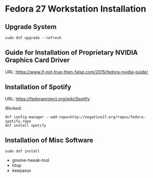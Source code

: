 # Fedora 27 Workstation Installation

## Upgrade System

```sudo dnf upgrade --refresh```

## Guide for Installation of Proprietary NVIDIA Graphics Card Driver

URL: https://www.if-not-true-then-false.com/2015/fedora-nvidia-guide/

## Installation of Spotify

URL: https://fedoraproject.org/wiki/Spotify

_Worked_:

```
dnf config-manager --add-repo=http://negativo17.org/repos/fedora-spotify.repo
dnf install spotify
```

## Installation of Misc Software

```sudo dnf install```

* gnome-tweak-tool
* htop
* keepassx
